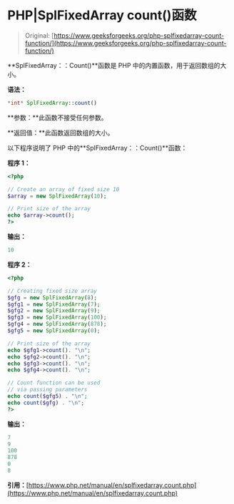 # PHP|SplFixedArray count()函数

> Original: [https://www.geeksforgeeks.org/php-splfixedarray-count-function/](https://www.geeksforgeeks.org/php-splfixedarray-count-function/)

**SplFixedArray：：Count()**函数是 PHP 中的内置函数，用于返回数组的大小。

**语法：**

```php
*int* SplFixedArray::count()
```

**参数：**此函数不接受任何参数。

**返回值：**此函数返回数组的大小。

以下程序说明了 PHP 中的**SplFixedArray：：Count()**函数：

**程序 1：**

```php
<?php

// Create an array of fixed size 10
$array = new SplFixedArray(10);

// Print size of the array
echo $array->count();
?>
```

**输出：**

```php
10

```

**程序 2：**

```php
<?php

// Creating fixed size array
$gfg = new SplFixedArray(8);
$gfg1 = new SplFixedArray(7);
$gfg2 = new SplFixedArray(9);
$gfg3 = new SplFixedArray(100);
$gfg4 = new SplFixedArray(878);
$gfg5 = new SplFixedArray(0);

// Print size of the array
echo $gfg1->count(). "\n";
echo $gfg2->count(). "\n";
echo $gfg3->count(). "\n";
echo $gfg4->count(). "\n";

// Count function can be used
// via passing parameters
echo count($gfg5) . "\n";
echo count($gfg) . "\n";
?>
```

**输出：**

```php
7
9
100
878
0
8

```

**引用：**[https://www.php.net/manual/en/splfixedarray.count.php](https://www.php.net/manual/en/splfixedarray.count.php)